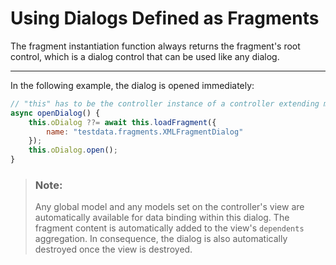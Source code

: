 <!-- loioaeb86c181b9742a2bf88049abf9ccb95 -->

# Using Dialogs Defined as Fragments

The fragment instantiation function always returns the fragment's root control, which is a dialog control that can be used like any dialog.

***

In the following example, the dialog is opened immediately:

```js
// "this" has to be the controller instance of a controller extending module "sap/ui/core/mvc/Controller"
async openDialog() {
	this.oDialog ??= await this.loadFragment({
		name: "testdata.fragments.XMLFragmentDialog"
	});
	this.oDialog.open();
}
```

> ### Note:  
> Any global model and any models set on the controller's view are automatically available for data binding within this dialog. The fragment content is automatically added to the view's `dependents` aggregation. In consequence, the dialog is also automatically destroyed once the view is destroyed.


